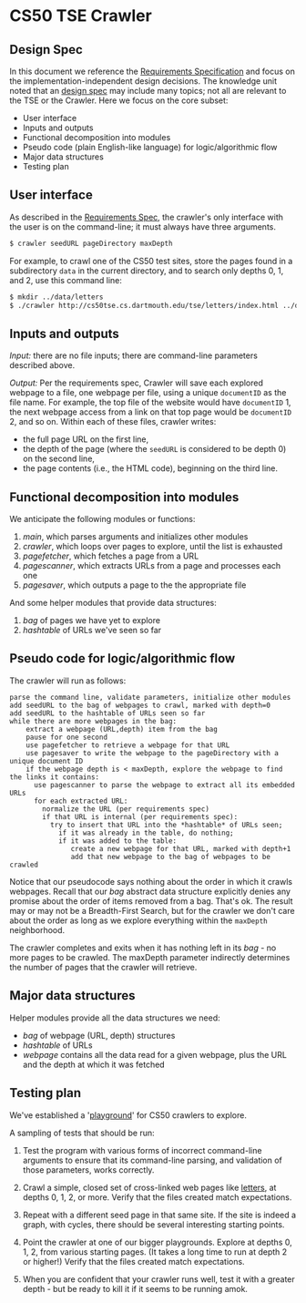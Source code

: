 # CS50 TSE Crawler
## Design Spec

In this document we reference the [Requirements Specification](REQUIREMENTS.md) and focus on the implementation-independent design decisions.
The knowledge unit noted that an [design spec](https://github.com/CS50DartmouthSP25/home/blob/main/knowledge/units/design.md#design-spec) may include many topics; not all are relevant to the TSE or the Crawler.
Here we focus on the core subset:

- User interface
- Inputs and outputs
- Functional decomposition into modules
- Pseudo code (plain English-like language) for logic/algorithmic flow
- Major data structures
- Testing plan

## User interface

As described in the [Requirements Spec](REQUIREMENTS.md), the crawler's only interface with the user is on the command-line; it must always have three arguments.

```bash
$ crawler seedURL pageDirectory maxDepth
```

For example, to crawl one of the CS50 test sites, store the pages found in a subdirectory `data` in the current directory, and to search only depths 0, 1, and 2, use this command line:

``` bash
$ mkdir ../data/letters
$ ./crawler http://cs50tse.cs.dartmouth.edu/tse/letters/index.html ../data/letters 2
```

## Inputs and outputs

*Input:* there are no file inputs; there are command-line parameters described above.

*Output:* Per the requirements spec, Crawler will save each explored webpage to a file, one webpage per file, using a unique `documentID` as the file name.  For example,
the top file of the website would have `documentID` 1, the next webpage access from a link on that top page would be `documentID` 2, and so on.
Within each of these files, crawler writes:

* the full page URL on the first line,
* the depth of the page (where the `seedURL` is considered to be depth 0) on the second line,
* the page contents (i.e., the HTML code), beginning on the third line.

## Functional decomposition into modules

We anticipate the following modules or functions:

1. *main*, which parses arguments and initializes other modules
2. *crawler*, which loops over pages to explore, until the list is exhausted
3. *pagefetcher*, which fetches a page from a URL
4. *pagescanner*, which extracts URLs from a page and processes each one
4. *pagesaver*, which outputs a page to the the appropriate file

And some helper modules that provide data structures:

1. *bag* of pages we have yet to explore
2. *hashtable* of URLs we've seen so far

## Pseudo code for logic/algorithmic flow

The crawler will run as follows:

    parse the command line, validate parameters, initialize other modules
    add seedURL to the bag of webpages to crawl, marked with depth=0
    add seedURL to the hashtable of URLs seen so far
    while there are more webpages in the bag:
        extract a webpage (URL,depth) item from the bag
        pause for one second
        use pagefetcher to retrieve a webpage for that URL
        use pagesaver to write the webpage to the pageDirectory with a unique document ID
        if the webpage depth is < maxDepth, explore the webpage to find the links it contains:
          use pagescanner to parse the webpage to extract all its embedded URLs
          for each extracted URL:
            normalize the URL (per requirements spec)
            if that URL is internal (per requirements spec):
              try to insert that URL into the *hashtable* of URLs seen;
                if it was already in the table, do nothing;
                if it was added to the table:
                   create a new webpage for that URL, marked with depth+1
                   add that new webpage to the bag of webpages to be crawled

Notice that our pseudocode says nothing about the order in which it crawls webpages.
Recall that our *bag* abstract data structure explicitly denies any promise about the order of items removed from a bag.
That's ok.
The result may or may not be a Breadth-First Search, but for the crawler we don't care about the order as long as we explore everything within the `maxDepth` neighborhood.

The crawler completes and exits when it has nothing left in its *bag* - no more pages to be crawled.
The maxDepth parameter indirectly determines the number of pages that the crawler will retrieve.


## Major data structures

Helper modules provide all the data structures we need:

- *bag* of webpage (URL, depth) structures
- *hashtable* of URLs
- *webpage* contains all the data read for a given webpage, plus the URL and the depth at which it was fetched

## Testing plan

We've established a '[playground](http://cs50tse.cs.dartmouth.edu/tse/)' for CS50 crawlers to explore.

A sampling of tests that should be run:

1. Test the program with various forms of incorrect command-line arguments to ensure that its command-line parsing, and validation of those parameters, works correctly.

1. Crawl a simple, closed set of cross-linked web pages like [letters](http://cs50tse.cs.dartmouth.edu/tse/letters/), at depths 0, 1, 2, or more.
   Verify that the files created match expectations.

3. Repeat with a different seed page in that same site.
   If the site is indeed a graph, with cycles, there should be several interesting starting points.

4. Point the crawler at one of our bigger playgrounds.
   Explore at depths 0, 1, 2, from various starting pages.
   (It takes a long time to run at depth 2 or higher!)
   Verify that the files created match expectations.

5. When you are confident that your crawler runs well, test it with a greater depth - but be ready to kill it if it seems to be running amok.
